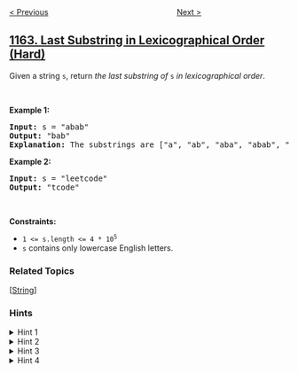 <!--|This file generated by command(leetcode description); DO NOT EDIT.    |-->
<!--+----------------------------------------------------------------------+-->
<!--|@author    openset <openset.wang@gmail.com>                           |-->
<!--|@link      https://github.com/openset                                 |-->
<!--|@home      https://github.com/openset/leetcode                        |-->
<!--+----------------------------------------------------------------------+-->

[< Previous](../as-far-from-land-as-possible "As Far from Land as Possible")
　　　　　　　　　　　　　　　　
[Next >](../product-price-at-a-given-date "Product Price at a Given Date")

## [1163. Last Substring in Lexicographical Order (Hard)](https://leetcode.com/problems/last-substring-in-lexicographical-order "按字典序排在最后的子串")

<p>Given a string <code>s</code>, return <em>the last substring of</em> <code>s</code> <em>in lexicographical order</em>.</p>

<p>&nbsp;</p>
<p><strong>Example 1:</strong></p>

<pre>
<strong>Input:</strong> s = &quot;abab&quot;
<strong>Output:</strong> &quot;bab&quot;
<strong>Explanation:</strong> The substrings are [&quot;a&quot;, &quot;ab&quot;, &quot;aba&quot;, &quot;abab&quot;, &quot;b&quot;, &quot;ba&quot;, &quot;bab&quot;]. The lexicographically maximum substring is &quot;bab&quot;.
</pre>

<p><strong>Example 2:</strong></p>

<pre>
<strong>Input:</strong> s = &quot;leetcode&quot;
<strong>Output:</strong> &quot;tcode&quot;
</pre>

<p>&nbsp;</p>
<p><strong>Constraints:</strong></p>

<ul>
	<li><code>1 &lt;= s.length &lt;= 4 * 10<sup>5</sup></code></li>
	<li><code>s</code> contains only lowercase English letters.</li>
</ul>

### Related Topics
  [[String](../../tag/string/README.md)]

### Hints
<details>
<summary>Hint 1</summary>
Assume that the answer is a sub-string from index i to j. If you add the character at index j+1 you get a better answer.
</details>

<details>
<summary>Hint 2</summary>
The answer is always a suffix of the given string.
</details>

<details>
<summary>Hint 3</summary>
Since the limits are high, we need an efficient data structure.
</details>

<details>
<summary>Hint 4</summary>
Use suffix array.
</details>
